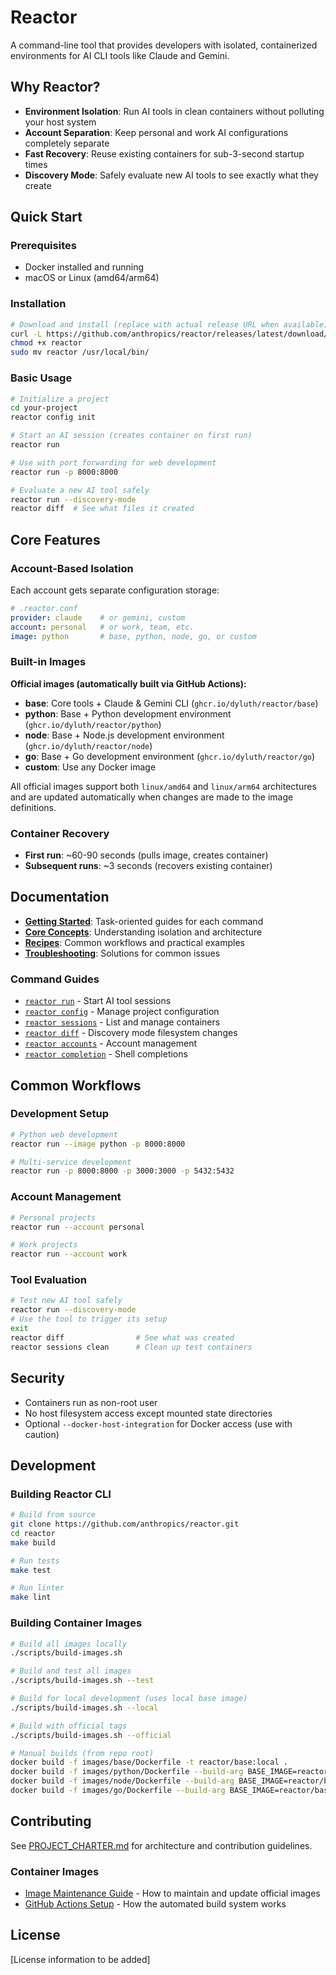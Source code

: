 # Reactor

A command-line tool that provides developers with isolated, containerized environments for AI CLI tools like Claude and Gemini.

## Why Reactor?

- **Environment Isolation**: Run AI tools in clean containers without polluting your host system
- **Account Separation**: Keep personal and work AI configurations completely separate
- **Fast Recovery**: Reuse existing containers for sub-3-second startup times
- **Discovery Mode**: Safely evaluate new AI tools to see exactly what they create

## Quick Start

### Prerequisites
- Docker installed and running
- macOS or Linux (amd64/arm64)

### Installation
```bash
# Download and install (replace with actual release URL when available)
curl -L https://github.com/anthropics/reactor/releases/latest/download/reactor-$(uname -s)-$(uname -m) -o reactor
chmod +x reactor
sudo mv reactor /usr/local/bin/
```

### Basic Usage
```bash
# Initialize a project
cd your-project
reactor config init

# Start an AI session (creates container on first run)
reactor run

# Use with port forwarding for web development
reactor run -p 8000:8000

# Evaluate a new AI tool safely
reactor run --discovery-mode
reactor diff  # See what files it created
```

## Core Features

### Account-Based Isolation
Each account gets separate configuration storage:
```yaml
# .reactor.conf
provider: claude    # or gemini, custom
account: personal   # or work, team, etc.
image: python       # base, python, node, go, or custom
```

### Built-in Images

**Official images (automatically built via GitHub Actions):**
- **base**: Core tools + Claude & Gemini CLI (`ghcr.io/dyluth/reactor/base`)
- **python**: Base + Python development environment (`ghcr.io/dyluth/reactor/python`)
- **node**: Base + Node.js development environment (`ghcr.io/dyluth/reactor/node`)
- **go**: Base + Go development environment (`ghcr.io/dyluth/reactor/go`)
- **custom**: Use any Docker image

All official images support both `linux/amd64` and `linux/arm64` architectures and are updated automatically when changes are made to the image definitions.

### Container Recovery
- **First run**: ~60-90 seconds (pulls image, creates container)
- **Subsequent runs**: ~3 seconds (recovers existing container)

## Documentation

- **[Getting Started](docs/guides/)**: Task-oriented guides for each command
- **[Core Concepts](docs/CORE_CONCEPTS.md)**: Understanding isolation and architecture
- **[Recipes](docs/RECIPES.md)**: Common workflows and practical examples  
- **[Troubleshooting](docs/TROUBLESHOOTING.md)**: Solutions for common issues

### Command Guides
- [`reactor run`](docs/guides/reactor-run.md) - Start AI tool sessions
- [`reactor config`](docs/guides/reactor-config.md) - Manage project configuration
- [`reactor sessions`](docs/guides/reactor-sessions.md) - List and manage containers
- [`reactor diff`](docs/guides/reactor-diff.md) - Discovery mode filesystem changes
- [`reactor accounts`](docs/guides/reactor-accounts.md) - Account management
- [`reactor completion`](docs/guides/reactor-completion.md) - Shell completions

## Common Workflows

### Development Setup
```bash
# Python web development
reactor run --image python -p 8000:8000

# Multi-service development  
reactor run -p 8000:8000 -p 3000:3000 -p 5432:5432
```

### Account Management
```bash
# Personal projects
reactor run --account personal

# Work projects
reactor run --account work
```

### Tool Evaluation
```bash
# Test new AI tool safely
reactor run --discovery-mode
# Use the tool to trigger its setup
exit
reactor diff                # See what was created
reactor sessions clean      # Clean up test containers
```

## Security

- Containers run as non-root user
- No host filesystem access except mounted state directories
- Optional `--docker-host-integration` for Docker access (use with caution)

## Development

### Building Reactor CLI
```bash
# Build from source
git clone https://github.com/anthropics/reactor.git
cd reactor
make build

# Run tests
make test

# Run linter
make lint
```

### Building Container Images
```bash
# Build all images locally
./scripts/build-images.sh

# Build and test all images
./scripts/build-images.sh --test

# Build for local development (uses local base image)
./scripts/build-images.sh --local

# Build with official tags
./scripts/build-images.sh --official

# Manual builds (from repo root)
docker build -f images/base/Dockerfile -t reactor/base:local .
docker build -f images/python/Dockerfile --build-arg BASE_IMAGE=reactor/base:local -t reactor/python:local .
docker build -f images/node/Dockerfile --build-arg BASE_IMAGE=reactor/base:local -t reactor/node:local .
docker build -f images/go/Dockerfile --build-arg BASE_IMAGE=reactor/base:local -t reactor/go:local .
```

## Contributing

See [PROJECT_CHARTER.md](docs/PROJECT_CHARTER.md) for architecture and contribution guidelines.

### Container Images
- [Image Maintenance Guide](docs/IMAGE_MAINTENANCE.md) - How to maintain and update official images
- [GitHub Actions Setup](docs/GITHUB_ACTIONS_SETUP.md) - How the automated build system works

## License

[License information to be added]